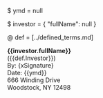 $ ymd = null

$ investor = { 
    "fullName": null
}

@ def = [../defined_terms.md]

**{{investor.fullName}}**  
({{def.Investor}})  
By: {xSignature}  
Date: {{ymd}}  
666 Winding Drive  
Woodstock, NY 12498  